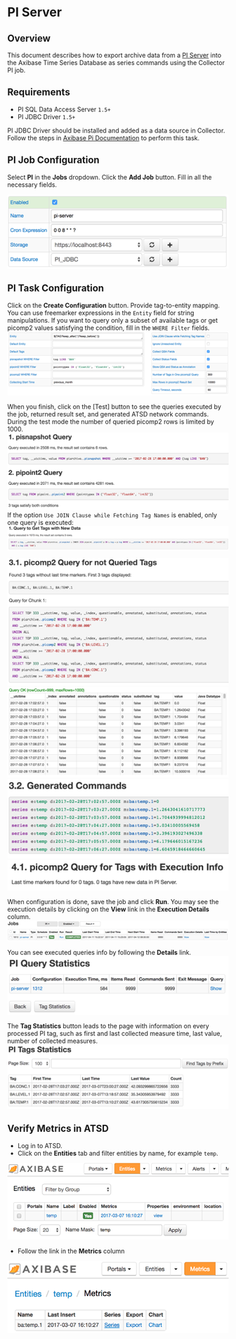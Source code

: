 # PI Server

## Overview

This document describes how to export archive data from a [PI Server](http://www.osisoft.com/pi-system/pi-capabilities/pi-server/) into the Axibase Time Series Database as series commands using the Collector PI job.

## Requirements

* PI SQL Data Access Server `1.5+`
* PI JDBC Driver `1.5+`

PI JDBC Driver should be installed and added as a data source in Collector. Follow the steps in [Axibase Pi Documentation](export-metrics.md#provide-axibase-collector-with-pi-jdbc-driver) to perform this task.

## PI Job Configuration

Select **PI** in the **Jobs** dropdown. Click the **Add Job** button. Fill in all the necessary fields.

![](./images/pi-job.png)

## PI Task Configuration

Click on the **Create Configuration** button.
Provide tag-to-entity mapping. You can use freemarker expressions in the `Entity` field for string manipulations.
If you want to query only a subset of available tags or get picomp2 values satisfying the condition, fill in the `WHERE Filter` fields.
![](./images/pi-config.png)

When you finish, click on the [Test] button to see the queries executed by the job, returned result set, and generated ATSD network commands. During the test mode the number of queried picomp2 rows is limited by 1000.
![](./images/pi-test-1a.png)
If the option `Use JOIN Clause while Fetching Tag Names` is enabled, only one query is executed:
![](./images/pi-test-1b.png)

![](./images/pi-test-2.png)
![](./images/pi-test-3.png)
![](./images/pi-test-4.png)
![](./images/pi-test-5.png)

When configuration is done, save the job and click **Run**.
You may see the execution details by clicking on the **View** link in the **Execution Details** column.
![](./images/pi-jobs-list.png)

You can see executed queries info by following the **Details** link.
![](./images/pi-query-statistics.png)

The **Tag Statistics** button leads to the page with information on every processed PI tag, such as first and last collected measure time, last value, number of collected measures.
![](./images/pi-tags-statistics.png)

## Verify Metrics in ATSD

* Log in to ATSD.
* Click on the **Entities** tab and filter entities by name, for example `temp`.

![](./images/atsd-entity-temp.png)

* Follow the link in the **Metrics** column

![](./images/atsd-metric-temp.png)